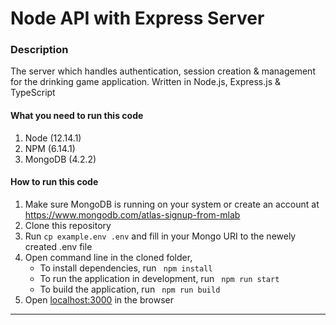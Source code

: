 # Node API with Express Server

### Description
The server which handles authentication, session creation & management for the drinking game application. Written in Node.js, Express.js & TypeScript

#### What you need to run this code
1. Node (12.14.1)
2. NPM (6.14.1)
3. MongoDB (4.2.2)

####  How to run this code
1. Make sure MongoDB is running on your system or create an account at https://www.mongodb.com/atlas-signup-from-mlab
2. Clone this repository
3. Run ```cp example.env .env``` and fill in your Mongo URI to the newely created .env file
4. Open command line in the cloned folder,
   - To install dependencies, run ```  npm install  ```
   - To run the application in development, run ```  npm run start  ```
   - To build the application, run ```  npm run build  ```
5. Open [localhost:3000](http://localhost:3000/) in the browser
---- 